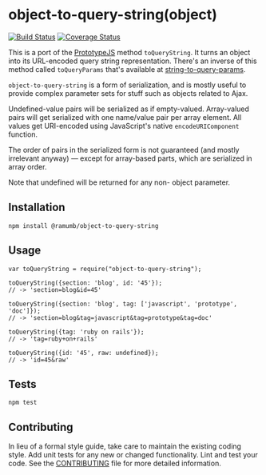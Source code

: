 object-to-query-string(object)
========================================

[![Build Status](https://travis-ci.org/ramumb/object-to-query-string.svg?branch=master)](https://travis-ci.org/ramumb/object-to-query-string)
[![Coverage Status](https://coveralls.io/repos/github/ramumb/object-to-query-string/badge.svg?branch=master)](https://coveralls.io/github/ramumb/object-to-query-string?branch=master)

This is a port of the [PrototypeJS](http://prototypejs.org/) method
`toQueryString`. It turns an object into its URL-encoded query string
representation.  There's an inverse of this method called `toQueryParams` that's
available at [string-to-query-params](https://github.com/ramumb/string-to-query-params).

`object-to-query-string` is a form of serialization, and is mostly useful to
provide complex parameter sets for stuff such as objects related to Ajax.

Undefined-value pairs will be serialized as if empty-valued. Array-valued pairs
will get serialized with one name/value pair per array element. All values get
URI-encoded using JavaScript's native `encodeURIComponent` function.

The order of pairs in the serialized form is not guaranteed (and mostly
irrelevant anyway) — except for array-based parts, which are serialized in
array order.

Note that undefined will be returned for any non- object parameter.

## Installation

  `npm install @ramumb/object-to-query-string`

## Usage

    var toQueryString = require("object-to-query-string");

    toQueryString({section: 'blog', id: '45'});
    // -> 'section=blog&id=45'
    
    toQueryString({section: 'blog', tag: ['javascript', 'prototype', 'doc']});
    // -> 'section=blog&tag=javascript&tag=prototype&tag=doc'
    
    toQueryString({tag: 'ruby on rails'});
    // -> 'tag=ruby+on+rails'
    
    toQueryString({id: '45', raw: undefined});
    // -> 'id=45&raw'

## Tests

  `npm test`

## Contributing

In lieu of a formal style guide, take care to maintain the existing coding
style. Add unit tests for any new or changed functionality. Lint and test your
code.  See the [CONTRIBUTING](CONTRIBUTING.md) file for more detailed information.
